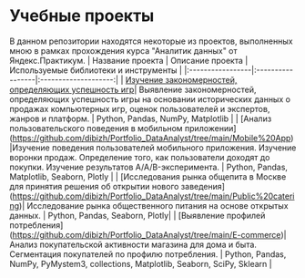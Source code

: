 # Учебные проекты
В данном репозитории находятся некоторые из проектов, выполненных мною в рамках прохождения курса "Аналитик данных" от Яндекс.Практикум.
| Название проекта | Описание проекта | Используемые библиотеки и инструменты |
|:-----------------|:-----------------|:--------------------:|
| [Изучение закономерностей, определяющих успешность игр](https://github.com/dibizh/Portfolio_DataAnalyst/tree/main/Games)| Выявление закономерностей, определяющих успешность игры на основании исторических данных о продажах компьютерных игр, оценок пользователей и экспертов, жанров и платформ. | Python, Pandas, NumPy, Matplotlib |
| [Анализ пользовательского поведения в мобильном приложении] (https://github.com/dibizh/Portfolio_DataAnalyst/tree/main/Mobile%20App) |Изучение поведения пользователей мобильного приложения. Изучение воронки продаж. Определение того, как пользователи доходят до покупки. Изучение результатов A/A/B-эксперимента. | Python, Pandas, Matplotlib, Seaborn, Plotly |
| [Исследования рынка общепита в Москве для принятия решения об открытии нового заведения] (https://github.com/dibizh/Portfolio_DataAnalyst/tree/main/Public%20catering)| Исследование рынка общественного питания на основе открытых данных. | Python, Pandas, Seaborn, Plotly|
| [Выявление профилей потребления] (https://github.com/dibizh/Portfolio_DataAnalyst/tree/main/E-commerce)| Анализ покупательской активности магазина для дома и быта. Сегментация покупателей по профилю потребления. | Python, Pandas, NumPy, PyMystem3, collections, Matplotlib, Seaborn, SciPy, Sklearn |
